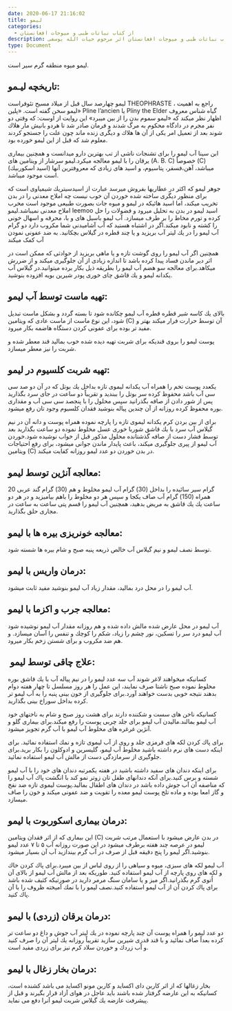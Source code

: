 ```yaml
---
date: 2020-06-17 21:16:02
title: ليمو
categories:
  - از کتاب نباتات طبی و میوجات افغانستان
description: معرفی ليمو از کتاب نباتات طبی و میوجات افغانستان اثر مرحوم حیات الله یوسفی
type: Document
---
```


ليمو ميوه منطقه گرم سير است.

## تاريخچه ليـمو:

ليمو چهارصد سال قبل از ميلاد مسيح تئوفراست THEOPHRASTE ، راجع به اهميت ليمو سخن گفته است. &laquo;پلين&raquo; Pline l’ancien یا Pliny the Elder گياه شناس معروف اظهار نظر ميكند كه &laquo;ليمو سموم بدن را از بين ميبرد&raquo; اين روايت از اوست: كه وقتی دو نفر مجرم در دادگاه محكوم به مرگ شدند و فرمان صادر شد تا هردو بانيش مار هلاك شوند بعد از تعميل امر يكی از آن ها هلاك و ديگری زنده ماند چون علت را جستجو كردند معلوم شد كه قبل از اين ليمو خورده بود.

ابن سينا آب ليمو را برای تشنجات ناشی از تب بهترين دارو ميدانست و همچنين بيماری يرقان را با ليمو معالجه ميكرد.ليمو سرشار از ويتامين های (A. B. C) خصوصاً (C) ميباشد، آهن،فسفر، پتاسيوم، و اسيد های زيادی كه معروفترين آنها (اسيد اسكوربيك) است موجود ميباشد.

جوهر ليمو كه اكثر در عطاريها بفروش ميرسد عبارت از اسيدسيتريك شيمياوی است كه برای منظور ديگری ساخته شده خوردن آن خوب نيست چه املاح معدنی را در بدن تخريب ميكند، اما اسيد هائیكه در ليمو و ميوه جات بصورت طبيعی موجود است مخرب املاح معدنی نميباشد.ليمو leemoo اسيد ليمو در بدن به تحليل ميرود و فضولات را حل كرده و تورم مخاط را بر طرف ميسازد. آب ليمو باسيل های و با، محرقه و اسهال خونی را كشته و نابود ميكند.اگر در اشتباه هستيد كه آب آشاميدنی شما مكروب دارد دو گرام آب ليمو را در يك ليتر آب بريزيد و يا چند قطره در گيلاس بچكانيد. به ضد عفونی نمودن آب کمک میکند

همچنين اگر آب ليمو را روی گوشت تازه و يا ماهی بريزيد از حوادثی كه ممكن است در اثر دير ماندن فساد پيدا كرده باشد تا اندازه زيادی از آن جلوگيری ميكند و از ضررش ميكاهد.برای معالجه سو هضم آب ليمو را بطريقه ذيل بكار برده ميتوانيد.در گيلاس آب يكدانه ليمو و يك قاشق چای خوری پودر شيرين بويه افزوده بنوشيد.

## تهيه ماست توسط آب ليمو:

بالای يك كاسه شير قطره قطره آب ليمو چكانده شود تا بسته گردد و بشكل ماست تبديل شود، اين نوع ماست از ماست عادی كه ويتامين (C) آن توسط حرارت فرار ميكند بهتر و مفيد تر بوده برای عفونی كردن دستگاه هاضمه بكار ميرود.

پوست ليمو را بروی قنديكه برای شربت تهيه ديده شده خوب بماليد قند معطر شده و شربت را نيز معطر ميسازد.

## تهيه شربت كلسيوم در ليمو:

يكعدد پوست تخم را همراه آب يكدانه ليموی تازه بداخل يك بوتل كه در آن دو صد سی سی آب باشد محفوظ كرده سر بوتل را ببنديد و تقريباً دو ساعت در جای سرد بگذاريد پس از شور دادن از صافه بگذرانيد سپس محلول را با پنجصد سی سی آب و مقداری بوره محفوظ كرده روزانه از آن چندين پياله بنوشيد فقدان كلسيوم وجود تان رفع ميشود.

برای از بين بردن كرم يكدانه ليموی تازه را پارچه نموده همراه پوست و دانه آن در نيم گيلاس آب سرد با يك قاشق شوربا خوری عسل مخلوط نموده دو ساعت بگذاريد بعد توسط فشار دست از صافه گذشتانده محلول مذكور قبل از خواب نوشيده شود.خوردن آب ليمو از پيری جلوگيری ميكند، باعث پايدار ماندن جوانی ميشود، برای رفع احتياجات ويتامين (C) در بدن خوردن دو عدد ليمو روزانه كفايت ميكند.

## معالجه آنژين توسط ليمو:

20 گرام سير سائیده را بداخل (30) گرام آب ليمو مخلوط و هم (30) گرام گند عربی همراه (150) گرام آب صاف يكجا و سپس هر دو مخلوط را باهم بياميزيد و در هر دو ساعت يك يك قاشق به مريض بدهيد، همچنين آب ليمو را قسم پتی ساعت به ساعت در مجاری حلق بگذاريد.

## معالجه خونريزی بيره ها با ليمو:

توسط نصف ليمو و نيم گيلاس آب خالص ذريعه پنبه صبح و شام بيره ها شسته شود.

## درمان واريس با ليمو:

آب ليمو را در محل درد بماليد، مقدار زياد آب ليمو بنوشيد مفيد ثابت ميشود.

## معالجه جرب و اكزما با ليمو:

آب ليمو در محل عارض شده مالش داده شده و هم روزانه مقدار آب ليمو نوشيده شود آب ليمو درد سر را تسكين، نور چشم را زياد، شكم را كوچك و تنفس را آسان ميسازد. و هم ضد مكروب و برای شستن زخم بكار ميرود.

## &nbsp;علاج چاقی توسط ليمو:

كسانيكه ميخواهند لاغر شوند آب سه عدد ليمو را در نيم پياله آب با يك قاشق بوره مخلوط نموده صبح ناشتا صرف نمايند، اين عمل را هر روز مسلسل تا چهار هفته دوام بدهند نتيجه خوبی بدست خواهند آورد.برای جلوگيری از خون بينی پنبه را به آب ليمو تر كرده بداخل سوراخ بينی بگذاريد.

كسانيكه ناخن های سست و شكننده دارند برای هشت روز صبح و شام به ناخنهای خود آب ليمو بمالند.ماليدن آب ليمو برای جلد چربی پوست را رفع ميكند.برای بيماری گلو و آنژين غرغره های مخلوط آب ليمو با آب گرم تجويز ميشود.

برای پاك كردن لكه های قرمزی جلد و روی از آب ليموی تازه و نمك استفاده نمائيد. برای اينكه دست های نرم داشته باشيد مخلوط آب ليمو، گليسرين و ادوكلون را بكار بريد.برای جلوگيری از سرمازدگی دست از مالش آب ليمو استفاده نمائید.

برای اينكه دندان های سفيد داشته باشيد در هفته يكمرتبه دندان های خود را با آب ليمو شسته و برس كنيد.برای آنكه دندانهای طفل تان زوتر نمو كند با انگشت پاك آب ليمو را كه مناصفه آن آب جوش داده باشد در دندان های اطفال بماليد.پوست ليموی تازه ضد نفخ و گاز امعا بوده و ماده تلخ پوست ليمو معده را تقويت و ضد عفونی ميكند و خون را صاف ميسازد.

## درمان بيماری اسكوربوت با ليمو:

اين بيماری كه از اثر فقدان ويتامين (C) در بدن عارض ميشود با استعمال مرتب شربت ليمو در عرصه چند هفته برطرف ميشود در اين صورت روزانه آب ۵ تا ۷ عدد ليمو بنوشيد.اگر ليمو را پنج دقيقه قبل از صرف در آب گرم بيندازيد آب آن بسيار ميشود.

آب ليمو لكه های سبزی، ميوه و سياهی را از روی لباس از بين ميبرد.برای پاك كردن خاك و لكه های روی پارچه از آب ليمو استفاده كنيد. طوريكه بعد از مالش آب ليمو از بالای آن اُتوی گرم بگذرانيد.اگر ميز و يا سامان سنگ مرمر داريد در صورتيكه كثيف شده باشد برای پاك كردن آن از آب ليمو استفاده كنيد.نصف ليمو را با نمك آميخته ظروف را با آن پاك كنيد.

## درمان يرقان (زردی) با ليمو:

دو عدد ليمو را همراه پوست آن چند پارچه نموده در يك ليتر آب جوش و داغ دو ساعت تر كرده بعداً صاف نمائید و با قند قدری شيرين سازيد تقريباً روزانه يك ليتر آن را صرف كنيد و آب زردك و خوردن سلاد كرم نيز برای زردی مفيد است.

## درمان بخار زغال با ليمو:

بخار زغالها كه از اثر كاربن دای اكسايد و کاربن مونو اکساید می باشد كشنده است، كسانيكه به اين عارضه گرفتار شده باشند باید عاجل در هوای آزاد قرار بگیرند و قبل از پيشرفت عازضه يك گيلاس شربت ليمو آنرا دفع می نمايد.